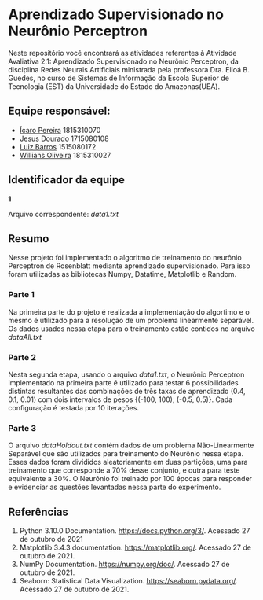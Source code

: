 # Aprendizado Supervisionado no Neurônio Perceptron

Neste repositório você encontrará as atividades referentes à Atividade Avaliativa 2.1:  Aprendizado Supervisionado no Neurônio Perceptron, da disciplina Redes Neurais Artificiais ministrada pela professora Dra. Elloá B. Guedes, no curso de Sistemas de Informação da Escola Superior de Tecnologia (EST) da Universidade do Estado do Amazonas(UEA). 

## Equipe responsável: 
- [Ícaro Pereira](https://github.com/icarosun) 1815310070
- [Jesus Dourado](https://github.com/jesusdourado) 1715080108
- [Luiz Barros](https://github.com/LuizHenrique-BS) 1515080172
- [Willians Oliveira](https://github.com/willianszwy) 1815310027

## Identificador da equipe
**1** 

Arquivo correspondente: *data1.txt*

## Resumo

Nesse projeto foi implementado o algoritmo de treinamento do neurônio Perceptron de Rosenblatt mediante aprendizado supervisionado. Para isso foram utilizadas as bibliotecas Numpy, Datatime, Matplotlib e Random.

### Parte 1

Na primeira parte do projeto é realizada a implementação do algortimo e o mesmo é utilizado para a resolução de um problema linearmente separável. Os dados usados nessa etapa para o treinamento estão contidos no arquivo *dataAll.txt*

### Parte 2 

Nesta segunda etapa, usando o arquivo *data1.txt*, o Neurônio Perceptron implementado na primeira parte é utilizado para testar 6 possibilidades distintas resultantes das combinações de três taxas de aprendizado (0.4, 0.1, 0.01) com dois intervalos de pesos {(-100, 100), (-0.5, 0.5)}. Cada configuração é testada por 10 iterações.

### Parte 3

O arquivo *dataHoldout.txt* contém dados de um problema Não-Linearmente Separável que são utilizados para treinamento do Neurônio nessa etapa. Esses dados foram divididos aleatoriamente em duas partições, uma para treinamento que corresponde a 70% desse conjunto, e outra para teste equivalente a 30%. O Neurônio foi treinado por 100 épocas para responder e evidenciar as questões levantadas nessa parte do experimento.

## Referências

1. Python 3.10.0 Documentation. https://docs.python.org/3/. Acessado 27 de outubro de 2021
2. Matplotlib 3.4.3 documentation. https://matplotlib.org/. Acessado 27 de outubro de 2021.
3. NumPy Documentation. https://numpy.org/doc/. Acessado 27 de outubro de 2021.
4. Seaborn: Statistical Data Visualization. https://seaborn.pydata.org/. Acessado 27 de outubro de 2021.
